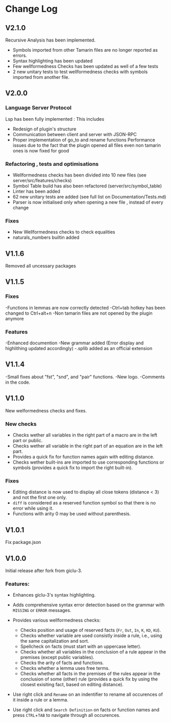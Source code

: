 
# Change Log
## V2.1.0
Recursive Analysis has been implemented.
- Symbols imported from other Tamarin files are no longer reported as errors.
- Syntax highlighting has been updated
- Few wellformedness Checks has been updated as well of a few tests
- 2 new unitary tests to test wellformedness checks with symbols imported from another file.
## V2.0.0
### Language Server Protocol
Lsp has been fully implemented : This includes
- Redesign of plugin's structure
- Communication between client and server with JSON-RPC
- Proper implementation of go_to and rename functions
Performance issues due to the fact that the plugin opened all files even non tamarin ones is now fixed for good
### Refactoring , tests and optimisations
- Wellformedness checks has been divided into 10 new files (see server/src/features/checks)
- Symbol Table build has also been refactored (server/src/symbol_table)
- Linter has been added 
- 62 new unitary tests are added (see full list on Documentation/Tests.md)
- Parser is now initialised only when opening a new file , instead of every change
### Fixes
- New Wellformedness checks to check equalities
- naturals_numbers builtin added

## V1.1.6
Removed all uncessary packages 

## V1.1.5
### Fixes
-Functions in lemmas are now correctly detected
-Ctrl+tab hotkey has been changed to Ctrl+alt+n
-Non tamarin files are not opened by the plugin anymore

### Features
-Enhanced documention
-New grammar added (Error display and highlithing updated accordingly)
-.splib added as an official extension

## V1.1.4
-Small fixes about "fst", "snd", and "pair" functions.
-New logo.
-Comments in the code.

## V1.1.0
New welformedness checks and fixes.

### New checks 
 - Checks wether all variables in the right part of a macro are in the left part or public.
- Checks wether all variable in the right part of an equation are in the left part.
- Provides a quick fix for function names again with editing distance.
- Checks wether built-ins are imported to use corresponding functions or symbols (provides a quick fix to import the right built-in).

### Fixes 
- Editing distance is now used to display all close tokens (distance < 3) and not the first one only.
- `diff` is considered as a reserved function symbol so that there is no error while using it. 
- Functions with arity 0 may be used without parenthesis.

## V1.0.1
Fix package.json

## V1.0.0
Initial release after fork from giclu-3.

### Features:

- Enhances giclu-3's syntax highlighting.
- Adds comprehensive syntax error detection based on the grammar with ```MISSING``` or ```ERROR``` messages.
- Provides various wellformedness checks:
    - Checks position and usage of reserved facts (```Fr```, ```Out```, ```In```, ```K```, ```KD```, ```KU```).
    - Checks whether variable are used consistly inside a rule, i.e., using the same capitalization and sort.
    - Spellcheck on facts (must start with an uppercase letter).
    - Checks whether all variables in the conclusion of a rule appear in the premises (except public variables).
    - Checks the arity of facts and functions.
    - Checks whether a lemma uses free terms.
    - Checks whether all facts in the premises of the rules appear in the conclusion of some (other) rule (provides a quick fix by using the closest exisiting fact, based on editing distance).

- Use right click and ```Rename``` on an indentifier to rename all occurences of it inside a rule or a lemma.
- Use right click and ```Search Definition``` on facts or function names and press ```CTRL```+```TAB``` to navigate through all occurences.